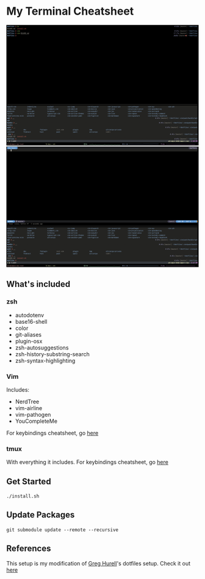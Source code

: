# My Terminal Cheatsheet

![Terminal](assets/tmux.png "Terminal") ![Vim](assets/vim.png "Vim")

## What's included
### zsh
* autodotenv
* base16-shell
* color
* git-aliases
* plugin-osx
* zsh-autosuggestions
* zsh-history-substring-search
* zsh-syntax-highlighting

### Vim
Includes:
* NerdTree
* vim-airline
* vim-pathogen
* YouCompleteMe

For keybindings cheatsheet, go [here](vim-cheatsheet.md)

### tmux
With everything it includes. For keybindings cheatsheet, go [here](tmux-cheatsheet.md)

## Get Started
```sh-session
./install.sh
```

## Update Packages
```sh-session
git submodule update --remote --recursive
```

## References
This setup is my modification of [Greg Hurell](https://github.com/wincent)'s dotfiles setup. Check it out [here](https://github.com/wincent/wincent)
